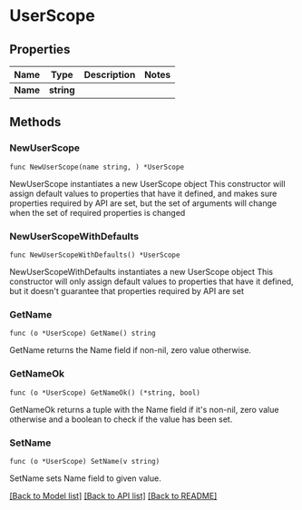 # UserScope

## Properties

Name | Type | Description | Notes
------------ | ------------- | ------------- | -------------
**Name** | **string** |  | 

## Methods

### NewUserScope

`func NewUserScope(name string, ) *UserScope`

NewUserScope instantiates a new UserScope object
This constructor will assign default values to properties that have it defined,
and makes sure properties required by API are set, but the set of arguments
will change when the set of required properties is changed

### NewUserScopeWithDefaults

`func NewUserScopeWithDefaults() *UserScope`

NewUserScopeWithDefaults instantiates a new UserScope object
This constructor will only assign default values to properties that have it defined,
but it doesn't guarantee that properties required by API are set

### GetName

`func (o *UserScope) GetName() string`

GetName returns the Name field if non-nil, zero value otherwise.

### GetNameOk

`func (o *UserScope) GetNameOk() (*string, bool)`

GetNameOk returns a tuple with the Name field if it's non-nil, zero value otherwise
and a boolean to check if the value has been set.

### SetName

`func (o *UserScope) SetName(v string)`

SetName sets Name field to given value.



[[Back to Model list]](../README.md#documentation-for-models) [[Back to API list]](../README.md#documentation-for-api-endpoints) [[Back to README]](../README.md)


